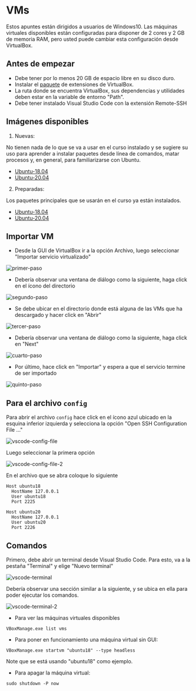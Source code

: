 # VMs

Estos apuntes están dirigidos a usuarios de Windows10. Las máquinas virtuales disponibles están configuradas para disponer de 2 cores y 2 GB de memoria RAM, pero usted puede cambiar esta configuración desde VirtualBox.

## Antes de empezar

* Debe tener por lo menos 20 GB de espacio libre en su disco duro.
* Instalar el [paquete](https://drive.google.com/file/d/14INu8uW38vVVi1LEN8iZlwWvrf0QWgmz/view?usp=sharing) de extensiones de VirtualBox.
* La ruta donde se encuentra VirtualBox, sus dependencias y utilidades deben estar en la variable de entorno "Path".
* Debe tener instalado Visual Studio Code con la extensión Remote-SSH

## Imágenes disponibles

1. Nuevas:
 
No tienen nada de lo que se va a usar en el curso instalado y se sugiere su uso para aprender a instalar paquetes desde línea de comandos, matar procesos y, en general, para familiarizarse con Ubuntu.

  * [Ubuntu-18.04](https://drive.google.com/file/d/17eUGPDmPD8C9plIF1EdrqPL8qmOOJ9tw/view?usp=sharing)
  * [Ubuntu-20.04](https://drive.google.com/file/d/1m_NJOja1VXeqs6pnyCVahivZhBzPhw9D/view?usp=sharing)

2. Preparadas:

Los paquetes principales que se usarán en el curso ya están instalados.

  * [Ubuntu-18.04](https://drive.google.com/file/d/1lQXXdfGuLRHf5ktGbrCcM_zRyaTSoOsS/view?usp=sharing)
  * [Ubuntu-20.04](https://drive.google.com/file/d/1JZSAU2ndzrxba75M1qq1KP1MB4PROga5/view?usp=sharing)

## Importar VM

* Desde la GUI de VirtualBox ir a la opción Archivo, luego seleccionar "Importar servicio virtualizado"

![primer-paso](https://github.com/Stefano1511/imagen_ubuntu/blob/main/imgs/importar-vm.png)

* Debería observar una ventana de diálogo como la siguiente, haga click en el ícono del directorio

![segundo-paso](https://github.com/Stefano1511/imagen_ubuntu/blob/main/imgs/importar-vm-dialogo-1.png)

* Se debe ubicar en el directorio donde está alguna de las VMs que ha descargado y hacer click en "Abrir"

![tercer-paso](https://github.com/Stefano1511/imagen_ubuntu/blob/main/imgs/importar-vm-dialogo-2.png)

* Debería observar una ventana de diálogo como la siguiente, haga click en "Next"

![cuarto-paso](https://github.com/Stefano1511/imagen_ubuntu/blob/main/imgs/importar-vm-dialogo-3.png)

* Por último, hace click en "Importar" y espera a que el servicio termine de ser importado

![quinto-paso](https://github.com/Stefano1511/imagen_ubuntu/blob/main/imgs/importar-vm-dialogo-4.png)

## Para el archivo `config`

Para abrir el archivo `config` hace click en el ícono azul ubicado en la esquina inferior izquierda y selecciona la opción "Open SSH Configuration File ..."

![vscode-config-file](https://github.com/Stefano1511/imagen_ubuntu/blob/main/imgs/vscode-config-file.png)

Luego seleccionar la primera opción

![vscode-config-file-2](https://github.com/Stefano1511/imagen_ubuntu/blob/main/imgs/vscode-config-file-2.png)

En el archivo que se abra coloque lo siguiente

```shell
Host ubuntu18
  HostName 127.0.0.1
  User ubuntu18
  Port 2225

Host ubuntu20
  HostName 127.0.0.1
  User ubuntu20
  Port 2226
```

## Comandos

Primero, debe abrir un terminal desde Visual Studio Code. Para esto, va a la pestaña "Terminal" y elige "Nuevo terminal"

![vscode-terminal](https://github.com/Stefano1511/imagen_ubuntu/blob/main/imgs/vscode-terminal.png)

Debería observar una sección similar a la siguiente, y se ubica en ella para poder ejecutar los comandos.

![vscode-terminal-2](https://github.com/Stefano1511/imagen_ubuntu/blob/main/imgs/vscode-terminal-2.png)

* Para ver las máquinas virtuales disponibles

```shell
VBoxManage.exe list vms
```

* Para poner en funcionamiento una máquina virtual sin GUI:

```shell
VBoxManage.exe startvm "ubuntu18" --type headless
```

Note que se está usando "ubuntu18" como ejemplo.

* Para apagar la máquina virtual:

```shell
sudo shutdown -P now
```
